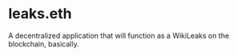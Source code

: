 # leaks.eth
A decentralized application that will function as a WikiLeaks on the blockchain, basically.

